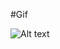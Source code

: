 #Gif
<a href="https://imgur.com/a/qQuv5nT"><img scr="https://imgur.com/a/qQuv5nT"/></a>

![Alt text](https://imgur.com/a/qQuv5nT)
